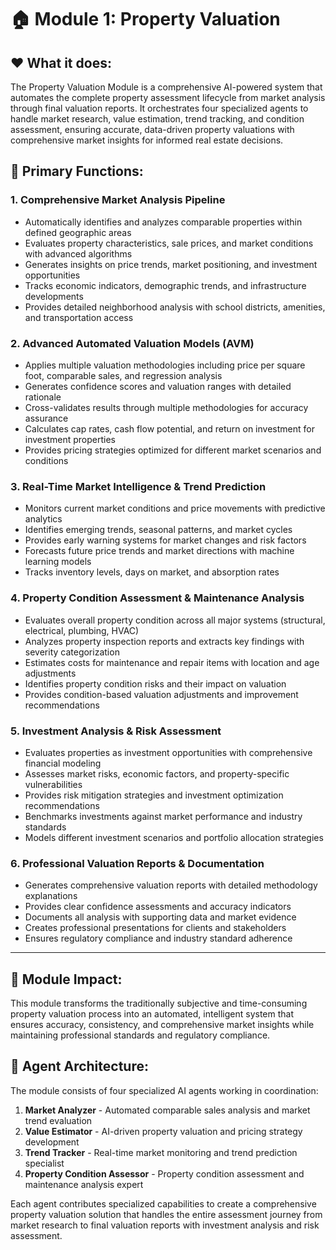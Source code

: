 # 🏠 Module 1: Property Valuation

## ❤️ What it does:

The Property Valuation Module is a comprehensive AI-powered system that automates the complete property assessment lifecycle from market analysis through final valuation reports. It orchestrates four specialized agents to handle market research, value estimation, trend tracking, and condition assessment, ensuring accurate, data-driven property valuations with comprehensive market insights for informed real estate decisions.

## 🔑 Primary Functions:

### 1. **Comprehensive Market Analysis Pipeline**
   - Automatically identifies and analyzes comparable properties within defined geographic areas
   - Evaluates property characteristics, sale prices, and market conditions with advanced algorithms
   - Generates insights on price trends, market positioning, and investment opportunities
   - Tracks economic indicators, demographic trends, and infrastructure developments
   - Provides detailed neighborhood analysis with school districts, amenities, and transportation access

### 2. **Advanced Automated Valuation Models (AVM)**
   - Applies multiple valuation methodologies including price per square foot, comparable sales, and regression analysis
   - Generates confidence scores and valuation ranges with detailed rationale
   - Cross-validates results through multiple methodologies for accuracy assurance
   - Calculates cap rates, cash flow potential, and return on investment for investment properties
   - Provides pricing strategies optimized for different market scenarios and conditions

### 3. **Real-Time Market Intelligence & Trend Prediction**
   - Monitors current market conditions and price movements with predictive analytics
   - Identifies emerging trends, seasonal patterns, and market cycles
   - Provides early warning systems for market changes and risk factors
   - Forecasts future price trends and market directions with machine learning models
   - Tracks inventory levels, days on market, and absorption rates

### 4. **Property Condition Assessment & Maintenance Analysis**
   - Evaluates overall property condition across all major systems (structural, electrical, plumbing, HVAC)
   - Analyzes property inspection reports and extracts key findings with severity categorization
   - Estimates costs for maintenance and repair items with location and age adjustments
   - Identifies property condition risks and their impact on valuation
   - Provides condition-based valuation adjustments and improvement recommendations

### 5. **Investment Analysis & Risk Assessment**
   - Evaluates properties as investment opportunities with comprehensive financial modeling
   - Assesses market risks, economic factors, and property-specific vulnerabilities
   - Provides risk mitigation strategies and investment optimization recommendations
   - Benchmarks investments against market performance and industry standards
   - Models different investment scenarios and portfolio allocation strategies

### 6. **Professional Valuation Reports & Documentation**
   - Generates comprehensive valuation reports with detailed methodology explanations
   - Provides clear confidence assessments and accuracy indicators
   - Documents all analysis with supporting data and market evidence
   - Creates professional presentations for clients and stakeholders
   - Ensures regulatory compliance and industry standard adherence

---

## 🎯 Module Impact:

This module transforms the traditionally subjective and time-consuming property valuation process into an automated, intelligent system that ensures accuracy, consistency, and comprehensive market insights while maintaining professional standards and regulatory compliance.

## 🤖 Agent Architecture:

The module consists of four specialized AI agents working in coordination:

1. **Market Analyzer** - Automated comparable sales analysis and market trend evaluation
2. **Value Estimator** - AI-driven property valuation and pricing strategy development
3. **Trend Tracker** - Real-time market monitoring and trend prediction specialist
4. **Property Condition Assessor** - Property condition assessment and maintenance analysis expert

Each agent contributes specialized capabilities to create a comprehensive property valuation solution that handles the entire assessment journey from market research to final valuation reports with investment analysis and risk assessment.
